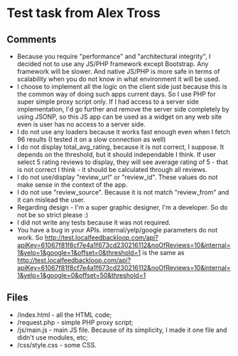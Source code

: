 # Test task from Alex Tross
## Comments

* Because you require "performance" and "architectural integrity", I decided not to use any JS/PHP framework except Bootstrap. Any framework will be slower. And native JS/PHP is more safe in terms of scalability when you do not know in what environment it will be used.
* I choose to implement all the logic on the client side just because this is the common way of doing such apps current days. So I use PHP for super simple proxy script only. If I had access to a server side implementation, I'd go further and remove the server side completely by using JSONP, so this JS app can be used as a widget on any web site even is user has no access to a server side.
* I do not use any loaders because it works fast enough even when I fetch 96 results (I tested it on a slow connection as well)
* I do not display total_avg_rating, because it is not correct, I suppose. It depends on the threshold, but it should independable I think. If user select 5 rating reviews to display, they will see average rating of 5 - that is not correct I think - it should be calculated through all reviews.
* I do not use/display "review_url" or "review_id". These values do not make sense in the context of the app.
* I do not use "review_source". Because it is not match "review_from" and it can mislead the user.
* Regarding design - I'm a super graphic designer, I'm a developer. So do not be so strict please :)
* I did not write any tests because it was not required.
* You have a bug in your APIs. internal/yelp/google parameters do not work.
So
http://test.localfeedbackloop.com/api?apiKey=61067f81f8cf7e4a1f673cd230216112&noOfReviews=10&internal=1&yelp=1&google=1&offset=0&threshold=1
is the same as
http://test.localfeedbackloop.com/api?apiKey=61067f81f8cf7e4a1f673cd230216112&noOfReviews=10&internal=1&yelp=1&google=0&offset=50&threshold=1

## Files

- /index.html - all the HTML code;
- /request.php - simple PHP proxy script;
- /js/main.js - main JS file. Because of its simplicity, I made it one file and didn't use modules, etc;
- /css/style.css - some CSS.